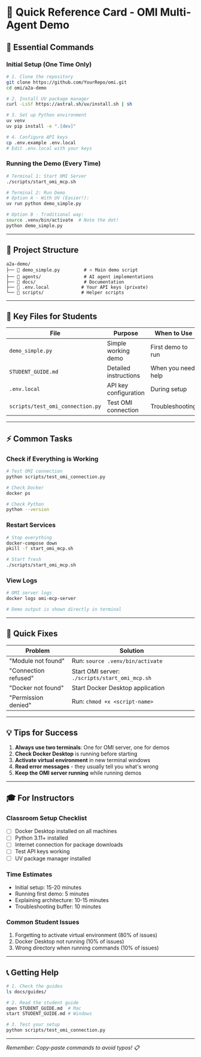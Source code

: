 # 🚀 Quick Reference Card - OMI Multi-Agent Demo

## 🎯 Essential Commands

### Initial Setup (One Time Only)
```bash
# 1. Clone the repository
git clone https://github.com/YourRepo/omi.git
cd omi/a2a-demo

# 2. Install UV package manager
curl -LsSf https://astral.sh/uv/install.sh | sh

# 3. Set up Python environment
uv venv
uv pip install -e ".[dev]"

# 4. Configure API keys
cp .env.example .env.local
# Edit .env.local with your keys
```

### Running the Demo (Every Time)
```bash
# Terminal 1: Start OMI Server
./scripts/start_omi_mcp.sh

# Terminal 2: Run Demo
# Option A - With UV (Easier!):
uv run python demo_simple.py

# Option B - Traditional way:
source .venv/bin/activate  # Note the dot!
python demo_simple.py
```

---

## 📁 Project Structure
```
a2a-demo/
├── 📄 demo_simple.py         # ⭐ Main demo script
├── 📁 agents/                # AI agent implementations
├── 📁 docs/                  # Documentation
├── 📄 .env.local            # Your API keys (private)
└── 📄 scripts/              # Helper scripts
```

---

## 🔑 Key Files for Students

| File | Purpose | When to Use |
|------|---------|-------------|
| `demo_simple.py` | Simple working demo | First demo to run |
| `STUDENT_GUIDE.md` | Detailed instructions | When you need help |
| `.env.local` | API key configuration | During setup |
| `scripts/test_omi_connection.py` | Test OMI connection | Troubleshooting |

---

## ⚡ Common Tasks

### Check if Everything is Working
```bash
# Test OMI connection
python scripts/test_omi_connection.py

# Check Docker
docker ps

# Check Python
python --version
```

### Restart Services
```bash
# Stop everything
docker-compose down
pkill -f start_omi_mcp.sh

# Start fresh
./scripts/start_omi_mcp.sh
```

### View Logs
```bash
# OMI server logs
docker logs omi-mcp-server

# Demo output is shown directly in terminal
```

---

## 🚨 Quick Fixes

| Problem | Solution |
|---------|----------|
| "Module not found" | Run: `source .venv/bin/activate` |
| "Connection refused" | Start OMI server: `./scripts/start_omi_mcp.sh` |
| "Docker not found" | Start Docker Desktop application |
| "Permission denied" | Run: `chmod +x <script-name>` |

---

## 💡 Tips for Success

1. **Always use two terminals**: One for OMI server, one for demos
2. **Check Docker Desktop** is running before starting
3. **Activate virtual environment** in new terminal windows
4. **Read error messages** - they usually tell you what's wrong
5. **Keep the OMI server running** while running demos

---

## 🎓 For Instructors

### Classroom Setup Checklist
- [ ] Docker Desktop installed on all machines
- [ ] Python 3.11+ installed
- [ ] Internet connection for package downloads
- [ ] Test API keys working
- [ ] UV package manager installed

### Time Estimates
- Initial setup: 15-20 minutes
- Running first demo: 5 minutes
- Explaining architecture: 10-15 minutes
- Troubleshooting buffer: 10 minutes

### Common Student Issues
1. Forgetting to activate virtual environment (80% of issues)
2. Docker Desktop not running (10% of issues)
3. Wrong directory when running commands (10% of issues)

---

## 📞 Getting Help

```bash
# 1. Check the guides
ls docs/guides/

# 2. Read the student guide
open STUDENT_GUIDE.md  # Mac
start STUDENT_GUIDE.md # Windows

# 3. Test your setup
python scripts/test_omi_connection.py
```

---

*Remember: Copy-paste commands to avoid typos! 📋*